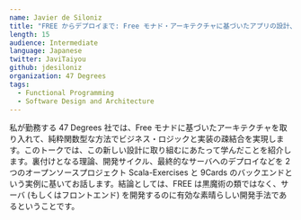 ```yaml
---
name: Javier de Siloniz
title: "FREE からデプロイまで: Free モナド・アーキテクチャに基づいたアプリの設計、開発、デプロイの体験談"
length: 15
audience: Intermediate
language: Japanese
twitter: JaviTaiyou
github: jdesiloniz
organization: 47 Degrees
tags:
  - Functional Programming
  - Software Design and Architecture
---
```

私が勤務する 47 Degrees 社では、Free モナドに基づいたアーキテクチャを取り入れて、純粋関数型な方法でビジネス・ロジックと実装の疎結合を実現します。このトークでは、この新しい設計に取り組むにあたって学んだことを紹介します。裏付けとなる理論、開発サイクル、最終的なサーバへのデプロイなどを 2つのオープンソースプロジェクト Scala-Exercises と 9Cards のバックエンドという実例に基いてお話します。結論としては、FREE は黒魔術の類ではなく、サーバ (もしくはフロントエンド) を開発するのに有効な素晴らしい開発手法であるということです。
